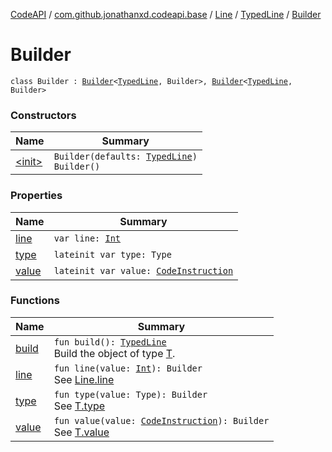 [CodeAPI](../../../../index.md) / [com.github.jonathanxd.codeapi.base](../../../index.md) / [Line](../../index.md) / [TypedLine](../index.md) / [Builder](.)

# Builder

`class Builder : `[`Builder`](../../-builder/index.md)`<`[`TypedLine`](../index.md)`, Builder>, `[`Builder`](../../../-typed/-builder/index.md)`<`[`TypedLine`](../index.md)`, Builder>`

### Constructors

| Name | Summary |
|---|---|
| [&lt;init&gt;](-init-.md) | `Builder(defaults: `[`TypedLine`](../index.md)`)`<br>`Builder()` |

### Properties

| Name | Summary |
|---|---|
| [line](line.md) | `var line: `[`Int`](https://kotlinlang.org/api/latest/jvm/stdlib/kotlin/-int/index.html) |
| [type](type.md) | `lateinit var type: Type` |
| [value](value.md) | `lateinit var value: `[`CodeInstruction`](../../../../com.github.jonathanxd.codeapi/-code-instruction.md) |

### Functions

| Name | Summary |
|---|---|
| [build](build.md) | `fun build(): `[`TypedLine`](../index.md)<br>Build the object of type [T](#). |
| [line](line.md) | `fun line(value: `[`Int`](https://kotlinlang.org/api/latest/jvm/stdlib/kotlin/-int/index.html)`): Builder`<br>See [Line.line](../../line.md) |
| [type](type.md) | `fun type(value: Type): Builder`<br>See [T.type](#) |
| [value](value.md) | `fun value(value: `[`CodeInstruction`](../../../../com.github.jonathanxd.codeapi/-code-instruction.md)`): Builder`<br>See [T.value](#) |
